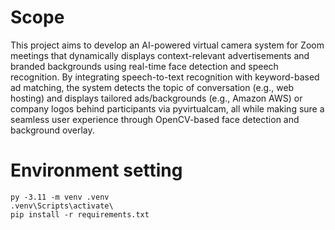 # Scope

This project aims to develop an AI-powered virtual camera system for Zoom meetings that dynamically displays context-relevant advertisements and branded backgrounds using real-time face detection and speech recognition. By integrating speech-to-text recognition with keyword-based ad matching, the system detects the topic of conversation (e.g., web hosting) and displays tailored ads/backgrounds (e.g., Amazon AWS) or company logos behind participants via pyvirtualcam, all while making sure a seamless user experience through OpenCV-based face detection and background overlay.

# Environment setting

```
py -3.11 -m venv .venv
.venv\Scripts\activate\
pip install -r requirements.txt
```
